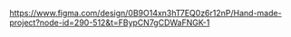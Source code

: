 https://www.figma.com/design/0B9O14xn3hT7EQ0z6r12nP/Hand-made-project?node-id=290-512&t=FBypCN7gCDWaFNGK-1
